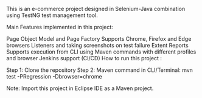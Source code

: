 This is an e-commerce project designed in Selenium-Java combination using TestNG test management tool.

Main Features implemented in this project:

Page Object Model and Page Factory
Supports Chrome, Firefox and Edge browsers
Listeners and taking screenshots on test failure
Extent Reports
Supports execution from CLI using Maven commands with different profiles and browser
Jenkins support (CI/CD)
How to run this project :

Step 1: Clone the repository Step 
2: Maven command in CLI/Terminal: mvn test -PRegression -Dbrowser=chrome

Note: Import this project in Eclipse IDE as a Maven project.

